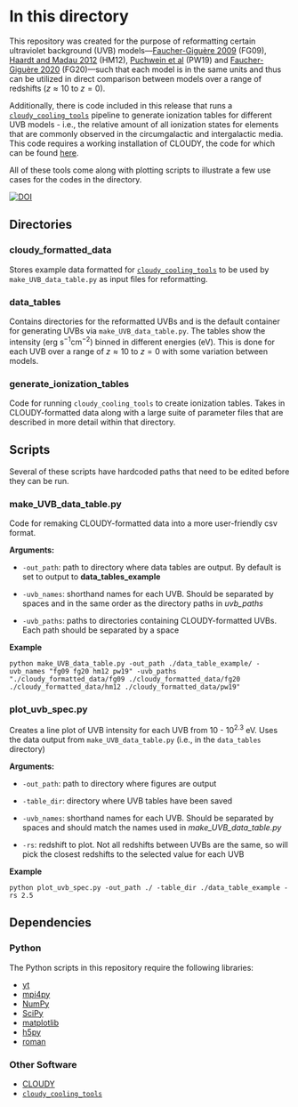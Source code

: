 # In this directory

This repository was created for the purpose of reformatting certain ultraviolet background (UVB) models&mdash;[Faucher-Giguère 2009](https://ui.adsabs.harvard.edu/abs/2009ApJ...703.1416F/abstract) (FG09), 
[Haardt and Madau 2012](https://ui.adsabs.harvard.edu/abs/2012ApJ...746..125H/abstract) (HM12),
[Puchwein et al](https://ui.adsabs.harvard.edu/abs/2019MNRAS.485...47P/abstract) (PW19)
and [Faucher-Giguère 2020](https://ui.adsabs.harvard.edu/abs/2020MNRAS.493.1614F/abstract) (FG20)&mdash;such that each model is in the same units and thus can be utilized in direct comparison between models over a
range of redshifts ($z\approx 10$ to $z=0$).

Additionally, there is code included in this release that runs a [`cloudy_cooling_tools`](https://github.com/brittonsmith/cloudy_cooling_tools)
pipeline to generate ionization tables for different UVB models - i.e., the relative amount of all ionization states for elements that are commonly observed in the circumgalactic and intergalactic media. This code requires
a working installation of CLOUDY, the code for which can be found [here](https://gitlab.nublado.org/cloudy/cloudy).

All of these tools come along with plotting scripts to illustrate a few use cases for
the codes in the directory.

[![DOI](https://zenodo.org/badge/980154341.svg)](https://doi.org/10.5281/zenodo.15367102)

## Directories

### cloudy\_formatted\_data
Stores example data formatted for [`cloudy_cooling_tools`](https://github.com/brittonsmith/cloudy_cooling_tools) to be used by `make_UVB_data_table.py` as input files for reformatting.

### data\_tables
Contains directories for the reformatted UVBs and is the default container 
for generating UVBs via `make_UVB_data_table.py`. The tables show the intensity
(erg $\mathrm{s^{-1}cm^{-2}}$) binned in different energies (eV). This is done for each UVB
over a range of $z\approx 10$ to $z=0$ with some variation between models.

### generate\_ionization\_tables
Code for running `cloudy_cooling_tools` to create ionization tables. Takes in
CLOUDY-formatted data along with a large suite of parameter files that are described
in more detail within that directory.

## Scripts

Several of these scripts have hardcoded paths that need to be edited before they can be run.

### make\_UVB\_data\_table.py
Code for remaking CLOUDY-formatted data into a more user-friendly csv format.

**Arguments:**

* `-out_path`: path to directory where data tables are output. By default is set to output to **data\_tables\_example**

* `-uvb_names`: shorthand names for each UVB. Should be separated by spaces and in the same order as the directory paths in *uvb_paths*

* `-uvb_paths`: paths to directories containing CLOUDY-formatted UVBs. Each path should be separated by a space

**Example**

```
python make_UVB_data_table.py -out_path ./data_table_example/ -uvb_names "fg09 fg20 hm12 pw19" -uvb_paths "./cloudy_formatted_data/fg09 ./cloudy_formatted_data/fg20 ./cloudy_formatted_data/hm12 ./cloudy_formatted_data/pw19"
```

### plot\_uvb\_spec.py
Creates a line plot of UVB intensity for each UVB from $10$ - $10^{2.3}$ eV. Uses
the data output from `make_UVB_data_table.py` (i.e., in the `data_tables` directory)

**Arguments:**

* `-out_path`: path to directory where figures are output

* `-table_dir`: directory where UVB tables have been saved

* `-uvb_names`: shorthand names for each UVB. Should be separated by spaces and should match the names used in *make\_UVB\_data\_table.py*

* `-rs`: redshift to plot. Not all redshifts between UVBs are the same, so will pick the closest redshifts to the selected value for each UVB

**Example**

```
python plot_uvb_spec.py -out_path ./ -table_dir ./data_table_example -rs 2.5
```

## Dependencies

### Python

The Python scripts in this repository require the following libraries:

* [yt](https://yt-project.org/)
* [mpi4py](https://mpi4py.readthedocs.io/en/stable/)
* [NumPy](https://numpy.org/)
* [SciPy](https://scipy.org/)
* [matplotlib](https://matplotlib.org/)
* [h5py](https://www.h5py.org/)
* [roman](https://pypi.org/project/roman/)

### Other Software

* [CLOUDY](https://gitlab.nublado.org/cloudy/cloudy)
* [`cloudy_cooling_tools`](https://github.com/brittonsmith/cloudy_cooling_tools)
